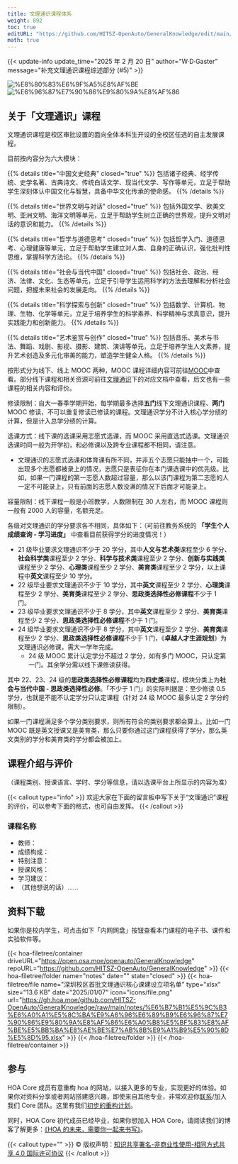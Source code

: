```yaml
---
title: 文理通识课程体系
weight: 892
toc: true
editURL: "https://github.com/HITSZ-OpenAuto/GeneralKnowledge/edit/main/README.md"
math: true
---
```


{{< update-info update_time="2025 年 2 月 20 日" author="W·D·Gaster" message="补充文理通识课程综述部分 (#5)" >}}


<div class="img-div hx-mt-4 hx-flex-row hx-justify-start hx-items-center">

![%E8%80%83%E6%9F%A5%E8%AF%BE](https://img.shields.io/badge/%E8%80%83%E6%9F%A5%E8%AF%BE-Green)
![%E6%96%87%E7%90%86%E9%80%9A%E8%AF%86](https://img.shields.io/badge/%E6%96%87%E7%90%86%E9%80%9A%E8%AF%86-orange)

</div>

## 关于「文理通识」课程

文理通识课程是校区审批设置的面向全体本科生开设的全校区任选的自主发展课程。

目前按内容分为六大模块：

{{% details title="中国文史经典" closed="true" %}}
包括诸子经典、经学传统、史学名著、古典诗文、传统白话文学、现当代文学、写作等单元，立足于帮助学生深刻体认中国文化与智慧，具备中华文化传承的使命感。
{{% /details %}}

{{% details title="世界文明与对话" closed="true" %}}
包括外国文学、欧美文明、亚洲文明、海洋文明等单元，立足于帮助学生树立正确的世界观，提升文明对话的意识和能力。
{{% /details %}}

{{% details title="哲学与道德思考" closed="true" %}}
包括哲学入门、道德思考、心理健康等单元，立足于帮助学生建立对人类、自身的正确认识，强化批判性思维，掌握科学方法论。
{{% /details %}}

{{% details title="社会与当代中国" closed="true" %}}
包括社会、政治、经济、法律、文化、生态等单元，立足于引导学生运用科学的方法去理解和分析社会问题，把握未来社会的发展走向。
{{% /details %}}

{{% details title="科学探索与创新" closed="true" %}}
包括数学、计算机、物理、生物、化学等单元，立足于培养学生的科学素养、科学精神与求真意识，提升实践能力和创新能力。
{{% /details %}}

{{% details title="艺术鉴赏与创作" closed="true" %}}
包括音乐、美术与书法、舞蹈、戏剧、影视、摄影、建筑、演讲等单元，立足于培养学生人文素养，提升艺术创造及多元化审美的能力，塑造学生健全人格。
{{% /details %}}

按形式分为线下、线上 MOOC 两种，MOOC 课程详细内容可前往[MOOC](https://hoa.moe/docs/general-knowledge/mooc/)中查看。部分线下课程和相关资源可前往[文理通识](https://hoa.moe/docs/general-knowledge/)下的对应文档中查看，后文也有一些课程的相关内容和评价。

修读限制：自大一春季学期开始，每学期最多选择**五门**线下文理通识课程、**两门** MOOC 修读，不可以重复修读已修读的课程。文理通识学分不计入核心学分绩的计算，但是计入总学分绩的计算。

选课方式：线下课的选课采用志愿式选课，而 MOOC 采用直选式选课。文理通识选课时间一般为开学初，和必修课以及跨专业课程都不相同，请注意。
- 文理通识的志愿式选课和体育课有所不同，并非五个志愿只能抽中一个，可能出现多个志愿都被录上的情况，志愿只是表征你在本门课选课中的优先级。比如，如果一门课程的第一志愿人数超过容量，那么以该门课程为第二志愿的人一定不可能录上，只有前面的志愿人数没满的情况下后面才可能录上。

容量限制：线下课程一般是小班教学，人数限制在 30 人左右，而 MOOC 课程则一般有 2000 人的容量，名额充足。

各级对文理通识的学分要求各不相同，具体如下：（可前往教务系统的 **「学生个人成绩查询 - 学习进度」** 中查看目前获得学分的进度情况！）
- 21 级毕业要求文理通识不少于 20 学分，其中**人文与艺术类**课程至少 6 学分、**社会科学类**课程至少 2 学分、**科学与技术类**课程至少 2 学分、**创新与实践类**课程至少 2 学分、**心理类**课程至少 2 学分、**美育类**课程至少 2 学分，以上课程中**英文**课程至少 10 学分。
- 22 级毕业要求文理通识不少于 10 学分，其中**英文**课程至少 2 学分、**心理类**课程至少 2 学分、**美育类**课程至少 2 学分、**思政类选择性必修课程**不少于 1 门。
- 23 级毕业要求文理通识不少于 8 学分，其中**英文**课程至少 2 学分、**美育类**课程至少 2 学分、**思政类选择性必修课程**不少于 1 门。
- 24 级毕业要求文理通识不少于 8 学分，其中**英文**课程至少 2 学分、**美育类**课程至少 2 学分、**思政类选择性必修课程**不少于 1 门，《**卓越人才生涯规划**》为文理通识必修课，需大一学年完成。
  - 24 级 MOOC 累计认定学分不超过 2 学分，如有多门 MOOC，只认定第一门。其余学分需以线下课修读获得。

其中 22、23、24 级的**思政类选择性必修课程**均为**四史类**课程，模块分类上为**社会与当代中国 - 思政类选择性必修**。「不少于 1 门」的实际判据是：至少修读 0.5 学分，也就是不能不认定学分只认定课程（针对 24 级 MOOC 最多认定 2 学分的限制）。

如果一门课程满足多个学分类别要求，则所有符合的类别要求都会算上。比如一门 MOOC 既是英文授课又是美育类，那么只要你通过这门课程获得了学分，那么英文类别的学分和美育类的学分都会被加上。

## 课程介绍与评价

（课程类别、授课语言、学时、学分等信息，请以选课平台上所显示的内容为准）

{{< callout type="info" >}}
  欢迎大家在下面的留言板中写下关于“文理通识”课程的评价，可以参考下面的格式，也可自由发挥。
{{< /callout >}}

### 课程名称

- 教师：
- 成绩构成：
- 特别注意：
- 授课风格：
- 学习建议：
- （其他想说的话）……

## 资料下载

如果你是校内学生，可点击如下「内网网盘」按钮查看本门课程的电子书、课件和实验软件等。

{{< hoa-filetree/container driveURL="https://open.osa.moe/openauto/GeneralKnowledge" repoURL="https://github.com/HITSZ-OpenAuto/GeneralKnowledge" >}}
{{< hoa-filetree/folder name="notes" date="" state="closed" >}}
{{< hoa-filetree/file name="深圳校区首批文理通识核心课建设立项名单" type="xlsx" size="13.6 KB" date="2025/01/07" icon="icons/file.png" url="https://gh.hoa.moe/github.com/HITSZ-OpenAuto/GeneralKnowledge/raw/main/notes/%E6%B7%B1%E5%9C%B3%E6%A0%A1%E5%8C%BA%E9%A6%96%E6%89%B9%E6%96%87%E7%90%86%E9%80%9A%E8%AF%86%E6%A0%B8%E5%BF%83%E8%AF%BE%E5%BB%BA%E8%AE%BE%E7%AB%8B%E9%A1%B9%E5%90%8D%E5%8D%95.xlsx" >}}
{{< /hoa-filetree/folder >}}
{{< /hoa-filetree/container >}}

## 参与

HOA Core 成员有意重构 hoa 的网站，以接入更多的专业，实现更好的体验。如果你对资料分享或者网站搭建感兴趣，即使来自其他专业，非常欢迎你[联系](mailto:hi@hoa.moe)/加入我们 Core 团队。这里有我们[初步的重构计划](https://historical-mousepad-286.notion.site/HOA-1f71751ad5fe80978c70d9e32330d7e6)。

同时，HOA Core 初代成员已经毕业，如果你想加入 HOA Core，请阅读我们的博客了解更多：[《HOA 的未来，需要你一起来书写》](https://hoa.moe/news/future-of-hoa)。

{{< callout type="" >}}
  © 版权声明：[知识共享署名-非商业性使用-相同方式共享 4.0 国际许可协议](https://creativecommons.org/licenses/by-nc-sa/4.0/)
{{< /callout >}}

